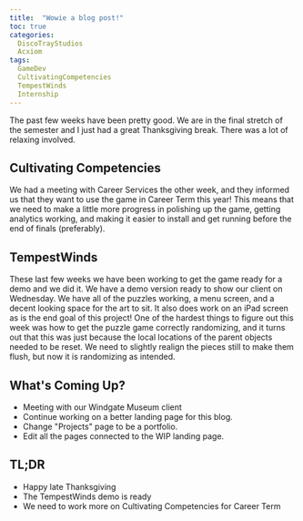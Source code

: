 ```yaml
---
title:  "Wowie a blog post!"
toc: true
categories:
  DiscoTrayStudios
  Acxiom
tags:
  GameDev
  CultivatingCompetencies
  TempestWinds
  Internship
---
```


The past few weeks have been pretty good.
We are in the final stretch of the semester and I just had a great Thanksgiving break.
There was a lot of relaxing involved.

## Cultivating Competencies

We had a meeting with Career Services the other week, and they informed us that they want to use the game in Career Term this year!
This means that we need to make a little more progress in polishing up the game, getting analytics working, and making it easier to install and get running before the end of finals (preferably).

## TempestWinds

These last few weeks we have been working to get the game ready for a demo and we did it.
We have a demo version ready to show our client on Wednesday.
We have all of the puzzles working, a menu screen, and a decent looking space for the art to sit.
It also does work on an iPad screen as is the end goal of this project!
One of the hardest things to figure out this week was how to get the puzzle game correctly randomizing,
and it turns out that this was just because the local locations of the parent objects needed to be reset.
We need to slightly realign the pieces still to make them flush, but now it is randomizing as intended.

## What's Coming Up?

- Meeting with our Windgate Museum client
- Continue working on a better landing page for this blog.
- Change "Projects" page to be a portfolio.
- Edit all the pages connected to the WIP landing page.

## TL;DR

- Happy late Thanksgiving
- The TempestWinds demo is ready
- We need to work more on Cultivating Competencies for Career Term